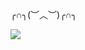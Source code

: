 
╭∩╮(︶︿︶)╭∩╮


<img src="https://i.pinimg.com/736x/21/c5/1c/21c51ce09279208c8f562087be1d35d5.jpg"/>
